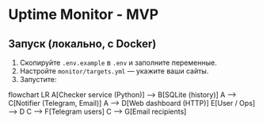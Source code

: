 # Uptime Monitor - MVP

## Запуск (локально, с Docker)
1. Скопируйте `.env.example` в `.env` и заполните переменные.
2. Настройте `monitor/targets.yml` — укажите ваши сайты.
3. Запустите:

flowchart LR
  A[Checker service (Python)] --> B[SQLite (history)]
  A --> C[Notifier (Telegram, Email)]
  A --> D[Web dashboard (HTTP)]
  E[User / Ops] --> D
  C --> F[Telegram users]
  C --> G[Email recipients]
